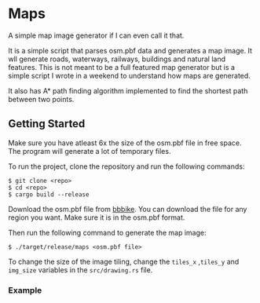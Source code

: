 # Maps

A simple map image generator if I can even call it that.

It is a simple script that parses osm.pbf data and generates a map image. It wll generate roads, waterways, railways, buildings and natural land features. This is not meant to be a full featured map generator but is a simple script I wrote in a weekend to understand how maps are generated.

It also has A\* path finding algorithm implemented to find the shortest path between two points.

## Getting Started

Make sure you have atleast 6x the size of the osm.pbf file in free space. The program will generate a lot of temporary files.

To run the project, clone the repository and run the following commands:

```
$ git clone <repo>
$ cd <repo>
$ cargo build --release
```

Download the osm.pbf file from [bbbike](https://extract.bbbike.org/). You can download the file for any region you want. Make sure it is in the osm.pbf format.

Then run the following command to generate the map image:

```
$ ./target/release/maps <osm.pbf file>
```

To change the size of the image tiling, change the 
`tiles_x` ,`tiles_y` and `img_size` variables in the `src/drawing.rs` file.

### Example





<!--
### Prerequisites
 ### Installing

A step by step series of examples that tell you how to get a development env running

Say what the step will be

```
Give the example
```

And repeat

```
until finished
```

End with an example of getting some data out of the system or using it for a little demo

## Running the tests

Explain how to run the automated tests for this system

### Break down into end to end tests

Explain what these tests test and why

```
Give an example
```

### And coding style tests

Explain what these tests test and why

```
Give an example
```

## Deployment

Add additional notes about how to deploy this on a live system

## Built With

* [Dropwizard](http://www.dropwizard.io/1.0.2/docs/) - The web framework used
* [Maven](https://maven.apache.org/) - Dependency Management
* [ROME](https://rometools.github.io/rome/) - Used to generate RSS Feeds

## Contributing

Please read [CONTRIBUTING.md](https://gist.github.com/PurpleBooth/b24679402957c63ec426) for details on our code of conduct, and the process for submitting pull requests to us.

## Versioning

We use [SemVer](http://semver.org/) for versioning. For the versions available, see the [tags on this repository](https://github.com/your/project/tags).

## Authors

* **Billie Thompson** - *Initial work* - [PurpleBooth](https://github.com/PurpleBooth)

See also the list of [contributors](https://github.com/your/project/contributors) who participated in this project.

## License

This project is licensed under the MIT License - see the [LICENSE.md](LICENSE.md) file for details

## Acknowledgments

 -->
